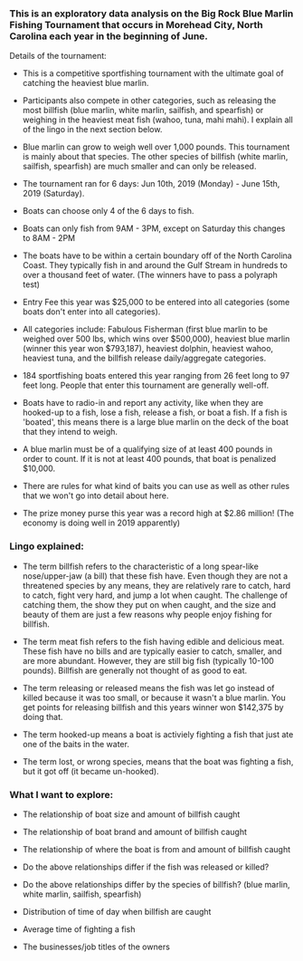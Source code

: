 ### This is an exploratory data analysis on the Big Rock Blue Marlin Fishing Tournament that occurs in Morehead City, North Carolina each year in the beginning of June.

Details of the tournament:

- This is a competitive sportfishing tournament with the ultimate goal of catching the heaviest blue marlin.

- Participants also compete in other categories, such as releasing the most billfish (blue marlin, white marlin, sailfish, and spearfish) or weighing in the heaviest meat fish (wahoo, tuna, mahi mahi). I explain all of the lingo in the next section below. 

- Blue marlin can grow to weigh well over 1,000 pounds. This tournament is mainly about that species. The other species of billfish (white marlin, sailfish, spearfish) are much smaller and can only be released. 

- The tournament ran for 6 days: Jun 10th, 2019 (Monday) - June 15th, 2019 (Saturday).

- Boats can choose only 4 of the 6 days to fish.

- Boats can only fish from 9AM - 3PM, except on Saturday this changes to 8AM - 2PM

- The boats have to be within a certain boundary off of the North Carolina Coast. They typically fish in and around the Gulf Stream in hundreds to over a thousand feet of water. (The winners have to pass a polyraph test)

- Entry Fee this year was $25,000 to be entered into all categories (some boats don't enter into all categories).

- All categories include: Fabulous Fisherman (first blue marlin to be weighed over 500 lbs, which wins over $500,000), heaviest blue marlin (winner this year won $793,187), heaviest dolphin, heaviest wahoo, heaviest tuna, and the billfish release daily/aggregate categories.

- 184 sportfishing boats entered this year ranging from 26 feet long to 97 feet long. People that enter this tournament are generally well-off.  

- Boats have to radio-in and report any activity, like when they are hooked-up to a fish, lose a fish, release a fish, or boat a fish. If a fish is 'boated', this means there is a large blue marlin on the deck of the boat that they intend to weigh. 

- A blue marlin must be of a qualifying size of at least 400 pounds in order to count. If it is not at least 400 pounds, that boat is penalized $10,000. 

- There are rules for what kind of baits you can use as well as other rules that we won't go into detail about here. 

- The prize money purse this year was a record high at $2.86 million! (The economy is doing well in 2019 apparently)

### Lingo explained:

  - The term billfish refers to the characteristic of a long spear-like nose/upper-jaw (a bill) that these fish have. Even though they are not a threatened species by any means, they are relatively rare to catch, hard to catch, fight very hard, and jump a lot when caught. The challenge of catching them, the show they put on when caught, and the size and beauty of them are just a few reasons why people enjoy fishing for billfish.  

  - The term meat fish refers to the fish having edible and delicious meat. These fish have no bills and are typically easier to catch, smaller, and are more abundant. However, they are still big fish (typically 10-100 pounds). Billfish are generally not thought of as good to eat. 

  - The term releasing or released means the fish was let go instead of killed because it was too small, or because it wasn't a blue marlin. You get points for releasing billfish and this years winner won $142,375 by doing that. 
  
  - The term hooked-up means a boat is activiely fighting a fish that just ate one of the baits in the water.
  
  - The term lost, or wrong species, means that the boat was fighting a fish, but it got off (it became un-hooked). 


### What I want to explore:

- The relationship of boat size and amount of billfish caught

- The relationship of boat brand and amount of billfish caught

- The relationship of where the boat is from and amount of billfish caught

- Do the above relationships differ if the fish was released or killed? 

- Do the above relationships differ by the species of billfish? (blue marlin, white marlin, sailfish, spearfish)

- Distribution of time of day when billfish are caught

- Average time of fighting a fish 

- The businesses/job titles of the owners 

